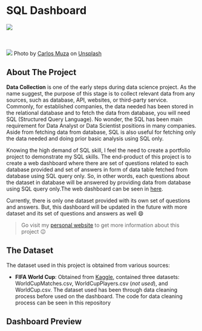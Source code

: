 # SQL Dashboard
<a href="http://sql-dashboard.yosiadityan.xyz/">
	<img src="https://img.shields.io/static/v1?label=Live%20Dashboard&message=Online&color=brightgreen&style=for-the-badge&logo=heroku">
</a>
<br></br>
<br></br>
<img src="https://images.unsplash.com/photo-1460925895917-afdab827c52f?ixid=MnwxMjA3fDB8MHxwaG90by1wYWdlfHx8fGVufDB8fHx8&ixlib=rb-1.2.1&auto=format&fit=crop&w=1404&q=80">
Photo by <a href="https://unsplash.com/@kmuza?utm_source=unsplash&utm_medium=referral&utm_content=creditCopyText">Carlos Muza</a> on <a href="https://unsplash.com/s/photos/report?utm_source=unsplash&utm_medium=referral&utm_content=creditCopyText">Unsplash</a>  

## About The Project
**Data Collection** is one of the early steps during data science project. As the name suggest, the purpose of this stage is to collect relevant data from any sources, such as database, API, websites, or third-party service. Commonly, for established companies, the data needed has been stored in the relational database and to fetch the data from database, you will need SQL (Structured Query Language). No wonder, the SQL has been main requirement for Data Analyst or Data Scientist positions in many companies. Aside from fetching data from database, SQL is also useful for fetching only the data needed and doing prior basic analysis using SQL only.

Knowing the high demand of SQL skill, I feel the need to create a portfolio project to demonstrate my SQL skills. The end-product of this project is to create a web dashboard where there are set of questions related to each database provided and set of answers in form of data table fetched from database using SQL query only. So, in other words, each questions about the dataset in database will be answered by providing data from database using SQL query only.The web dashboard can be seen in [here](http://sql-dashboard.yosiadityan.xyz/).

Currently, there is only one dataset provided with its own set of questions and answers. But, this dashboard will be updated in the future with more dataset and its set of questions and answers as well :smile:

> Go visit my [personal website](https://yosiadityan.xyz) to get more information about this project :wink:

## The Dataset
The dataset used in this project is obtained from various sources:
- **FIFA World Cup**: Obtained from [Kaggle](https://www.kaggle.com/abecklas/fifa-world-cup), contained three datasets: WorldCupMatches.csv, WorldCupPlayers.csv (_not used_), and WorldCup.csv. The dataset used has been through data cleaning process before used on the dashboard. The code for data cleaning process can be seen in this repository


## Dashboard Preview
